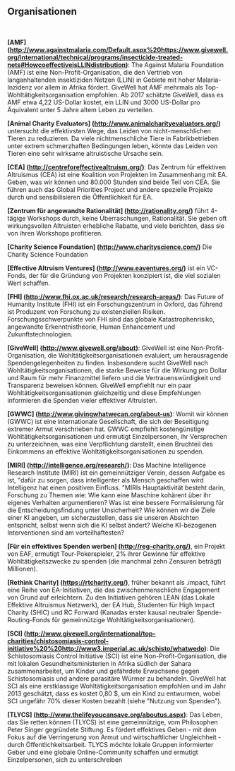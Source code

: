 

## Organisationen
<br>

__**[AMF] (http://www.againstmalaria.com/Default.aspx%20https://www.givewell.org/international/technical/programs/insecticide-treated-nets#HowcoeffectiveisLLINdistribution)**__: The Against Malaria Foundation (AMF) ist eine Non-Profit-Organisation, die den Vertrieb von langanhaltenden insektiziden Netzen (LLIN) in Gebiete mit hoher Malaria-Inzidenz vor allem in Afrika fördert. GiveWell hat AMF mehrmals als Top-Wohltätigkeitsorganisation empfohlen. Ab 2017 schätzte GiveWell, dass es AMF etwa 4,22 US-Dollar kostet, ein LLIN und 3000 US-Dollar pro Äquivalent unter 5 Jahre altem Leben zu verteilen.

__**[Animal Charity Evaluators] (http://www.animalcharityevaluators.org/)**__ untersucht die effektivsten Wege, das Leiden von nicht-menschlichen Tieren zu reduzieren. Da viele nichtmenschliche Tiere in Fabrikbetrieben unter extrem schmerzhaften Bedingungen leben, könnte das Leiden von Tieren eine sehr wirksame altruistische Ursache sein.

__**[CEA] (http://centreforeffectivealtruism.org/)**__: Das Zentrum für effektiven Altruismus (CEA) ist eine Koalition von Projekten im Zusammenhang mit EA. Geben, was wir können und 80.000 Stunden sind beide Teil von CEA. Sie führen auch das Global Priorities Project und andere spezielle Projekte durch und sensibilisieren die Öffentlichkeit für EA.

__**[Zentrum für angewandte Rationalität] (http://rationality.org/)**__ führt 4-tägige Workshops durch, keine Überraschungen, Rationalität. Sie geben oft wirkungsvollen Altruisten erhebliche Rabatte, und viele berichten, dass sie von ihren Workshops profitieren.

__**[Charity Science Foundation] (http://www.charityscience.com/)**__ Die Charity Science Foundation

__**[Effective Altruism Ventures] (http://www.eaventures.org/)**__ ist ein VC-Fonds, der für die Gründung von Projekten konzipiert ist, die viel sozialen Wert schaffen.

__**[FHI] (http://www.fhi.ox.ac.uk/research/research-areas/)**__: Das Future of Humanity Institute (FHI) ist ein Forschungszentrum in Oxford, das führend ist Produzent von Forschung zu existenziellen Risiken. Forschungsschwerpunkte von FHI sind das globale Katastrophenrisiko, angewandte Erkenntnistheorie, Human Enhancement und Zukunftstechnologien.

__**[GiveWell] (http://www.givewell.org/about)**__: GiveWell ist eine Non-Profit-Organisation, die Wohltätigkeitsorganisationen evaluiert, um herausragende Spendengelegenheiten zu finden. Insbesondere sucht GiveWell nach Wohltätigkeitsorganisationen, die starke Beweise für die Wirkung pro Dollar und Raum für mehr Finanzmittel liefern und die Vertrauenswürdigkeit und Transparenz beweisen können. GiveWell empfiehlt nur ein paar Wohltätigkeitsorganisationen gleichzeitig und diese Empfehlungen informieren die Spenden vieler effektiver Altruisten.

__**[GWWC] (http://www.givingwhatwecan.org/about-us)**__: Womit wir können (GWWC) ist eine internationale Gesellschaft, die sich der Beseitigung extremer Armut verschrieben hat. GWWC empfiehlt kostengünstige Wohltätigkeitsorganisationen und ermutigt Einzelpersonen, ihr Versprechen zu unterzeichnen, was eine Verpflichtung darstellt, einen Bruchteil des Einkommens an effektive Wohltätigkeitsorganisationen zu spenden.

__**[MIRI] (http://intelligence.org/research/)**__: Das Machine Intelligence Research Institute (MIRI) ist ein gemeinnütziger Verein, dessen Aufgabe es ist, "dafür zu sorgen, dass intelligenter als Mensch geschaffen wird Intelligenz hat einen positiven Einfluss. "MIRIs Hauptaktivität besteht darin, Forschung zu Themen wie: Wie kann eine Maschine kohärent über ihr eigenes Verhalten argumentieren? Was ist eine bessere Formalisierung für die Entscheidungsfindung unter Unsicherheit? Wie können wir die Ziele einer KI angeben, um sicherzustellen, dass sie unseren Absichten entspricht, selbst wenn sich die KI selbst ändert? Welche KI-bezogenen Interventionen sind am vorteilhaftesten?

__**[Für ein effektives Spenden werben] (http://reg-charity.org/)**__, ein Projekt von EAF, ermutigt Tour-Pokerspieler, 2% ihrer Gewinne für effektive Wohltätigkeitszwecke zu spenden (die manchmal zehn Zensuren beträgt) Millionen).

__**[Rethink Charity] (https://rtcharity.org/)**__, früher bekannt als .impact, führt eine Reihe von EA-Initiativen, die das zwischenmenschliche Engagement von Grund auf erleichtern. Zu den Initiativen gehören LEAN (das Lokale Effektive Altruismus Netzwerk), der EA Hub, Studenten für High Impact Charity (SHIC) und RC Forward (Kanadas erster kausal neutraler Spende-Routing-Fonds für gemeinnützige Wohltätigkeitsorganisationen).

__**[SCI] (http://www.givewell.org/international/top-charities/chistosomiasis-control-initiative%20%20http://www3.imperial.ac.uk/schisto/whatwedo)**__: Die Schistosomiasis Control Initiative (SCI) ist eine Non-Profit-Organisation, die mit lokalen Gesundheitsministerien in Afrika südlich der Sahara zusammenarbeitet, um Kinder und gefährdete Erwachsene gegen Schistosomiasis und andere parasitäre Würmer zu behandeln. GiveWell hat SCI als eine erstklassige Wohltätigkeitsorganisation empfohlen und im Jahr 2013 geschätzt, dass es kostet 0,80 $, um ein Kind zu entwurmen, wobei SCI ungefähr 70% dieser Kosten bezahlt (siehe "Nutzung von Spenden").

__**[TLYCS] (http://www.thelifeyoucansave.org/aboutus.aspx)**__: Das Leben, das Sie retten können (TLYCS) ist eine gemeinnützige, vom Philosophen Peter Singer gegründete Stiftung. Es fördert effektives Geben - mit dem Fokus auf die Verringerung von Armut und wirtschaftlicher Ungleichheit - durch Öffentlichkeitsarbeit. TLYCS möchte lokale Gruppen informierter Geber und eine globale Online-Community schaffen und ermutigt Einzelpersonen, sich zu unterschreiben
